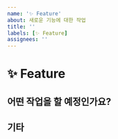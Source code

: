 ```yaml
---
name: '✨ Feature'
about: 새로운 기능에 대한 작업
title: ''
labels: [✨ Feature]
assignees: ''
---
```


# ✨ Feature

## 어떤 작업을 할 예정인가요?

## 기타
